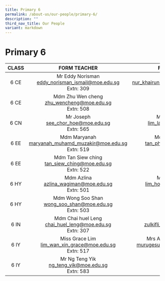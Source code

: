 ```yaml
---
title: Primary 6
permalink: /about-us/our-people/primary-6/
description: ""
third_nav_title: Our People
variant: markdown
---
```

# Primary 6

| CLASS |                            FORM TEACHER                           |                                    FORM TEACHER                                    |
|:-----:|:-----------------------------------------------------------------:|:----------------------------------------------------------------------------------:|
|  6 CE | Mr Eddy Norisman <br>[eddy_norisman_ismail@moe.edu.sg](mailto:eddy_norisman_ismail@moe.edu.sg)<br>Extn: 309      |         Mdm Nisa <br>[nur_khairunnisa_abdullah@moe.edu.sg](mailto:nur_khairunnisa_abdullah@moe.edu.sg)<br>Extn: 518        |
|  6 CE | Mdm Zhu Wen cheng<br>[zhu_wencheng@moe.edu.sg](mailto:zhu_wencheng@moe.edu.sg)<br>Extn: 508             |
|  6 CN |Mr Joseph<br>[see_chor_hoe@moe.edu.sg](mailto:see_chor_hoe@moe.edu.sg)<br>Extn: 565 |Mdm Lim Lay chin <br>[lim_lay_chin@moe.edu.sg](mailto:lim_lay_chin@moe.edu.sg)<br>Extn: 302         |
|  6 EE | Mdm Maryanah<br>[maryanah_muhamd_muzakir@moe.edu.sg](mailto:maryanah_muhamd_muzakir@moe.edu.sg)<br>Extn: 519      |     Mdm Tan Phaik See <br>[tan_phaik_see@moe.edu.sg](mailto:tan_phaik_see@moe.edu.sg)<br>Extn: 586        |
|  6 EE |   Mdm Tan Siew ching<br>[tan_siew_ching@moe.edu.sg](mailto:tan_siew_ching@moe.edu.sg)<br>Extn: 522            |
|  6 HY |Mdm Azlina<br>[azlina_wagiman@moe.edu.sg](mailto:azlina_wagiman@moe.edu.sg)<br>Extn: 501 | Mr Lim Hou Woon<br>[lim_hou_woon@moe.edu.sg](mailto:lim_hou_woon@moe.edu.sg)<br>Extn: 517  |
|  6 HY | Mdm Wong Soo Shan <br>[wong_soo_shan@moe.edu.sg](mailto:wong_soo_shan@moe.edu.sg)<br>Extn: 503     |
|  6 IN | Mdm Chai huel Leng<br>[chai_huel_leng@moe.edu.sg](mailto:chai_huel_leng@moe.edu.sg)<br>Extn: 307  |Mr Zul <br>[zulkifli_mansor@moe.edu.sg](mailto:zulkifli_mansor@moe.edu.sg)<br>Extn: 520 |
|  6 IY | Miss Grace Lim<br>[lim_wan_xin_grace@moe.edu.sg](mailto:lim_wan_xin_grace@moe.edu.sg)<br>Extn: 517    | Mrs Avinash Murugesuvari<br>[murugesuvari_vasu_g@moe.edu.sg](mailto:murugesuvari_vasu_g@moe.edu.sg)<br>Extn: 303       |
|  6 IY | Mr Ng Teng Yik<br>[ng_teng_yik@moe.edu.sg](mailto:ng_teng_yik@moe.edu.sg)<br>Extn: 583              |
